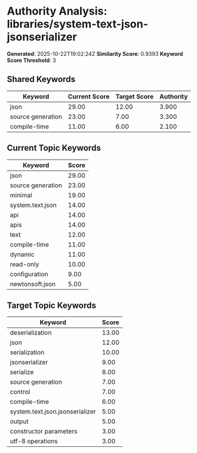 # Authority Analysis: libraries/system-text-json-jsonserializer

**Generated**: 2025-10-22T19:02:24Z
**Similarity Score**: 0.9393
**Keyword Score Threshold**: 3

## Shared Keywords

| Keyword | Current Score | Target Score | Authority |
|---------|---------------|--------------|-----------|
| json | 29.00 | 12.00 | 3.900 |
| source generation | 23.00 | 7.00 | 3.300 |
| compile-time | 11.00 | 6.00 | 2.100 |

## Current Topic Keywords

| Keyword | Score |
|---------|-------|
| json | 29.00 |
| source generation | 23.00 |
| minimal | 19.00 |
| system.text.json | 14.00 |
| api | 14.00 |
| apis | 14.00 |
| text | 12.00 |
| compile-time | 11.00 |
| dynamic | 11.00 |
| read-only | 10.00 |
| configuration | 9.00 |
| newtonsoft.json | 5.00 |

## Target Topic Keywords

| Keyword | Score |
|---------|-------|
| deserialization | 13.00 |
| json | 12.00 |
| serialization | 10.00 |
| jsonserializer | 9.00 |
| serialize | 8.00 |
| source generation | 7.00 |
| control | 7.00 |
| compile-time | 6.00 |
| system.text.json.jsonserializer | 5.00 |
| output | 5.00 |
| constructor parameters | 3.00 |
| utf-8 operations | 3.00 |

